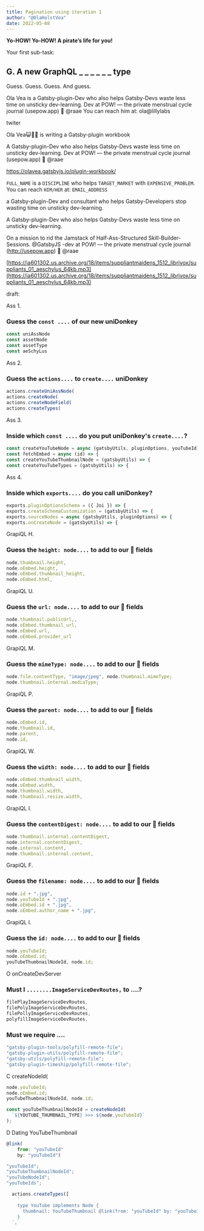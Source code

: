 ```yaml
---
title: Pagination using iteration 1
author: "@OlaHolstVea"
date: 2022-05-08
---
```


**Yo-HOW! Yo-HOW! A pirate’s life for you!**

Your first sub-task:

## G. A new GraphQL \_ \_ \_ \_ \_ \_ type

Guess. Guess. Guess. And guess.

Ola Vea is a Gatsby-plugin-Dev who also helps Gatsby-Devs waste less time on unsticky dev-learning. Dev at POW! — the private menstrual cycle journal (usepow.app) 👑 @raae You can reach him at: ola@lillylabs

twiter

Ola Vea😺🏴‍☠️ is writing a Gatsby-plugin workbook

A Gatsby-plugin-Dev who also helps Gatsby-Devs waste less time on unsticky dev-learning. Dev at POW! — the private menstrual cycle journal (usepow.app) 👑 @raae

https://olavea.gatsbyjs.io/plugin-workbook/

`FULL_NAME` is a `DISCIPLINE` who helps `TARGET_MARKET` with `EXPENSIVE_PROBLEM`. You can reach `HIM/HER` at: `EMAIL_ADDRESS`

a Gatsby-plugin-Dev and consultant who helps Gatsby-Developers stop wasting time on unsticky dev-learning.

A Gatsby-plugin-Dev who also helps Gatsby-Devs waste less time on unsticky dev-learning.

On a mission to rid the Jamstack of Half-Ass-Structured Skill-Builder-Sessions.
@GatsbyJS
-dev at POW! — the private menstrual cycle journal (http://usepow.app) 👑
@raae

[https://ia601302.us.archive.org/18/items/suppliantmaidens_1512_librivox/suppliants_01_aeschylus_64kb.mp3](https://ia601302.us.archive.org/18/items/suppliantmaidens_1512_librivox/suppliants_01_aeschylus_64kb.mp3)

draft:

Ass 1.

### Guess the `const ....` of our new uniDonkey

```js
const uniAssNode
const assetNode
const assetType
const aeSchyLus

```

Ass 2.

### Guess the `actions....` to `create....` uniDonkey

```js
actions.createUniAssNode(
actions.createNode(
actions.createNodeField(
actions.createTypes(
```

Ass 3.

### Inside which `const ....` do you put uniDonkey's `create....`?

```js
const createYouTubeNode = async (gatsbyUtils, pluginOptions, youTubeId) => {
const fetchEmbed = async (id) => {
const createYouTubeThumbnailNode = (gatsbyUtils) => {
const createYouTubeTypes = (gatsbyUtils) => {
```

Ass 4.

### Inside which `exports....` do you call uniDonkey?

```js
exports.pluginOptionsSchema = ({ Joi }) => {
exports.createSchemaCustomization = (gatsbyUtils) => {
exports.sourceNodes = async (gatsbyUtils, pluginOptions) => {
exports.onCreateNode = (gatsbyUtils) => {
```

GrapiQL H.

### Guess the `height: node....` to add to our 🍓 fields

```js
node.thumbnail.height,
node.oEmbed.height,
node.oEmbed.thumbnail_height,
node.oEmbed.html,
```

GrapiQL U.

### Guess the `url: node....` to add to our 🍓 fields

```js
node.thumbnail.publicUrl,,
node.oEmbed.thumbnail_url,
node.oEmbed.url,
node.oEmbed.provider_url
```

GrapiQL M.

### Guess the `mimeType: node....` to add to our 🍓 fields

```js
node.file.contentType, "image/jpeg", node.thumbnail.mimeType;
node.thumbnail.internal.mediaType;
```

GrapiQL P.

### Guess the `parent: node....` to add to our 🍓 fields

```js
node.oEmbed.id,
node.thumbnail.id,
node.parent,
node.id,
```

GrapiQL W.

### Guess the `width: node....` to add to our 🍓 fields

```js
node.oEmbed.thumbnail_width,
node.oEmbed.width,
node.thumbnail.width,
node.thumbnail.resize.width,
```

GrapiQL I.

### Guess the `contentDigest: node....` to add to our 🍓 fields

```js
node.thumbnail.internal.contentDigest,
node.internal.contentDigest,
node.internal.content,
node.thumbnail.internal.content,
```

GrapiQL F.

### Guess the `filename: node....` to add to our 🍓 fields

```js
node.id + ".jpg",
node.youTubeId + ".jpg",
node.oEmbed.id + ".jpg",
node.oEmbed.author_name + ".jpg",
```

GrapiQL I.

### Guess the `id: node....` to add to our 🍓 fields

```js
node.youTubeId;
node.oEmbed.id;
youTubeThumbnailNodeId, node.id;
```

O
onCreateDevServer

### Must I `........ImageServiceDevRoutes,` to ....?

```js
filePlayImageServiceDevRoutes,
filePolyImageServiceDevRoutes,
filePollyImageServiceDevRoutes,
polyfillImageServiceDevRoutes,

```

### Must we require ….

```js
"gatsby-plugin-tools/polyfill-remote-file";
"gatsby-plugin-utils/polyfill-remote-file";
"gatsby-utils/polyfill-remote-file";
"gatsby-plugin-timeship/polyfill-remote-file";
```

C
createNodeId(

```js
node.youTubeId;
node.oEmbed.id;
youTubeThumbnailNodeId, node.id;
```

```js
const youTubeThumbnailNodeId = createNodeId(
  `${YOUTUBE_THUMBNAIL_TYPE} >>> ${node.youTubeId}`
);
```

D
Dating YouTubeThumbnail

```js
@link(
    from: "youTubeId"
    by: "youTubeId")

```

```js
"youTubeId";
"youTubeThumbnailNodeId";
"youTubeNodeId";
"youTubeIds";
```

```js
  actions.createTypes([
    `
    type YouTube implements Node {
      thumbnail: YouTubeThumbnail @link(from: "youTubeId" by: "youTubeId")
    }
  `,


```
